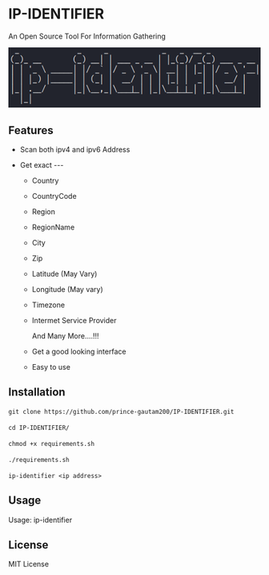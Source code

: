 
# IP-IDENTIFIER

An Open Source Tool For Information Gathering 


![](images/ip-identifier.png)





## Features

- Scan both ipv4 and ipv6 Address

- Get exact ---
  + Country
  + CountryCode
  + Region
  + RegionName
  + City 
  + Zip
  + Latitude (May Vary)
  + Longitude (May vary)
  + Timezone 
  + Intermet Service Provider

    And Many More....!!!

  + Get a good looking interface
  + Easy to use 

   


 

  
## Installation

```
git clone https://github.com/prince-gautam200/IP-IDENTIFIER.git

cd IP-IDENTIFIER/

chmod +x requirements.sh

./requirements.sh

ip-identifier <ip address>
```

## Usage

Usage: ip-identifier <ip-address>

  
## License

MIT License

  
